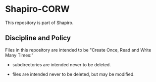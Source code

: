 Shapiro-CORW
============

This repository is part of Shapiro.

Discipline and Policy
---------------------

Files in this repository are intended to be "Create Once, Read and Write Many Times:"

 - subdirectories are intended never to be deleted.

 - files are intended never to be deleted, but may be modified.
